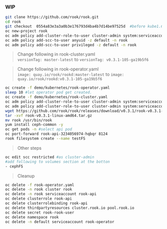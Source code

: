 ### WIP

```sh
git clone https://github.com/rook/rook.git
cd rook
git checkout  0554a83e3a3a0b3e176793d4ba4b7d14be97525d  #before kube1.6
oc new-project rook
oc adm policy add-cluster-role-to-user cluster-admin system:serviceaccount:rook:default
oc adm policy add-scc-to-user anyuid -z default -n rook
oc adm policy add-scc-to-user privileged -z default -n rook
```

> Change following in rook-cluster.yaml    
`versionTag: master-latest` to `versionTag: v0.3.1-105-ga19b5f6`

> Change following in rook-operator.yaml   
`image: quay.io/rook/rookd:master-latest` to `image: quay.io/rook/rookd:v0.3.1-105-ga19b5f6`

```sh
oc create -f demo/kubernetes/rook-operator.yaml
sleep 10 #let operator pod get created.
oc create -f demo/kubernetes/rook-cluster.yaml
oc adm policy add-cluster-role-to-user cluster-admin system:serviceaccount:rook:rook-api
oc adm policy add-cluster-role-to-user cluster-admin system:serviceaccount:default:rook-operator
wget https://github.com/rook/rook/releases/download/v0.3.1/rook-v0.3.1-linux-amd64.tar.gz  ##linux binary
tar -xvf rook-v0.3.1-linux-amd64.tar.gz
mv rook /usr/bin/rook
yum install ceph-common -y
oc get pods -n #select api pod
oc port-forward rook-api-3234056974-hqbqr 8124  
rook filesystem create --name testFS

```


> Other steps  

```sh
oc edit scc restricted #as cluster-admin
#add following to volumes section at the botton
- cephFS
```

> Cleanup
```sh
oc delete -f rook-operator.yaml
oc delete -n rook cluster rook
oc delete -n rook serviceaccount rook-api
oc delete clusterrole rook-api
oc delete clusterrolebinding rook-api
oc delete thirdpartyresources cluster.rook.io pool.rook.io
oc delete secret rook-rook-user
oc delete namespace rook
oc delete -n default serviceaccount rook-operator
```
